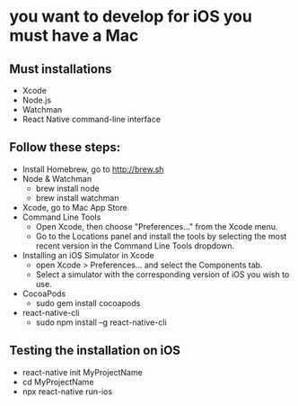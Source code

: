 # you want to develop for iOS you must have a Mac
## Must installations
* Xcode
* Node.js
* Watchman
* React Native command-line interface

## Follow these steps:
* Install Homebrew, go to http://brew.sh
* Node & Watchman
  * brew install node
  * brew install watchman
* Xcode, go to Mac App Store
* Command Line Tools
  * Open Xcode, then choose "Preferences..." from the Xcode menu.
  * Go to the Locations panel and install the tools by selecting the most recent version in the Command Line Tools dropdown.
* Installing an iOS Simulator in Xcode
  * open Xcode > Preferences... and select the Components tab. 
  * Select a simulator with the corresponding version of iOS you wish to use.
* CocoaPods
  * sudo gem install cocoapods
* react-native-cli
  * sudo npm install –g react-native-cli

 ## Testing the installation on iOS
* react-native init MyProjectName
* cd MyProjectName
* npx react-native run-ios
